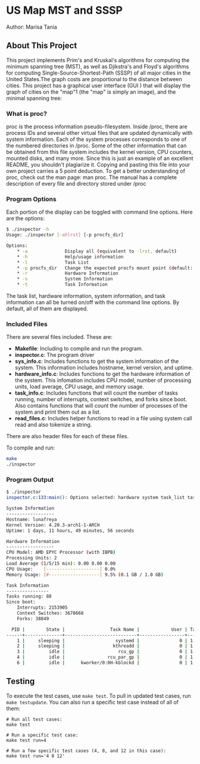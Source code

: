 # US Map MST and SSSP

Author: Marisa Tania  

## About This Project
This project implements Prim's and Kruskal's algorithms for computing the minimum spanning tree (MST), as well as Djikstra's and Floyd's algorithms for computing Single-Source-Shortest-Path (SSSP) of all major cities in the United States.The graph costs are proportional to the distance between cities. This project has a graphical user interface (GUI ) that will display the graph of cities on the "map"1 (the "map" is simply an image), and the minimal spanning tree:


### What is proc?
proc is the process information pseudo-filesystem. Inside /proc, there are process IDs and several other virtual files that are updated dynamically with system information. Each of the system processes corresponds to one of the numbered directories in /proc. Some of the other information that can be obtained from this file system includes the kernel version, CPU counters, mounted disks, and many more.  Since this is just an example of an excellent README, you shouldn't plagiarize it. Copying and pasting this file into your own project carries a 5 point deduction.  To get a better understanding of proc, check out the man page: man proc. The manual has a complete description of every file and directory stored under /proc

### Program Options
Each portion of the display can be toggled with command line options. Here are the options:
```bash
$ ./inspector -h
Usage: ./inspector [-ahlrst] [-p procfs_dir]

Options:
    * -a              Display all (equivalent to -lrst, default)
    * -h              Help/usage information
    * -l              Task List
    * -p procfs_dir   Change the expected procfs mount point (default: /proc)
    * -r              Hardware Information
    * -s              System Information
    * -t              Task Information
```
The task list, hardware information, system information, and task information can all be turned on/off with the command line options. By default, all of them are displayed.

### Included Files
There are several files included. These are:
   - <b>Makefile</b>: Including to compile and run the program.
   - <b>inspector.c</b>: The program driver
   - <b>sys_info.c</b>: Includes functions to get the system information of the system. This information includes hostname, kernel version, and uptime.
   - <b>hardware_info.c</b>: Includes functions to get the hardware information of the system. This infomation includes CPU model, number of processing units, load average, CPU usage, and memory usage.
   - <b>task_info.c</b>: Includes functions that will count the number of tasks running, number of interrupts, context switches, and forks since boot. Also contains functions that will count the number of processes of the system and print them out as a list.
   - <b>read_files.c</b>: Includes helper functions to read in a file using system call read and also tokenize a string.

There are also header files for each of these files.


To compile and run:

```bash
make
./inspector
```


### Program Output
```bash
$ ./inspector
inspector.c:133:main(): Options selected: hardware system task_list task_summary

System Information
------------------
Hostname: lunafreya
Kernel Version: 4.20.3-arch1-1-ARCH
Uptime: 1 days, 11 hours, 49 minutes, 56 seconds

Hardware Information
------------------
CPU Model: AMD EPYC Processor (with IBPB)
Processing Units: 2
Load Average (1/5/15 min): 0.00 0.00 0.00
CPU Usage:    [--------------------] 0.0%
Memory Usage: [#-------------------] 9.5% (0.1 GB / 1.0 GB)

Task Information
----------------
Tasks running: 88
Since boot:
    Interrupts: 2153905
    Context Switches: 3678668
    Forks: 38849

  PID |        State |                 Task Name |            User | Tasks 
------+--------------+---------------------------+-----------------+-------
    1 |     sleeping |                   systemd |               0 | 1 
    2 |     sleeping |                  kthreadd |               0 | 1 
    3 |         idle |                    rcu_gp |               0 | 1 
    4 |         idle |                rcu_par_gp |               0 | 1 
    6 |         idle |      kworker/0:0H-kblockd |               0 | 1 

```

## Testing

To execute the test cases, use `make test`. To pull in updated test cases, run `make testupdate`. You can also run a specific test case instead of all of them:

```
# Run all test cases:
make test

# Run a specific test case:
make test run=4

# Run a few specific test cases (4, 8, and 12 in this case):
make test run='4 8 12'
```
